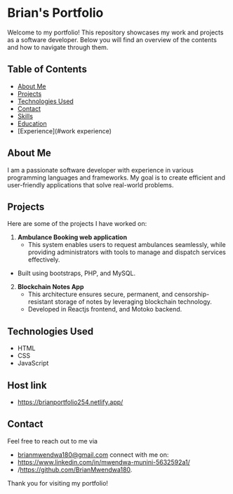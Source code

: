 # Brian's Portfolio

Welcome to my portfolio! This repository showcases my work and projects as a software developer. Below you will find an overview of the contents and how to navigate through them.

## Table of Contents

- [About Me](#about-me)
- [Projects](#projects)
- [Technologies Used](#technologies-used)
- [Contact](#contact)
- [Skills](#skills)
- [Education](#education)
- [Experience](#work experience)

## About Me

I am a passionate software developer with experience in various programming languages and frameworks. My goal is to create efficient and user-friendly applications that solve real-world problems.

## Projects

Here are some of the projects I have worked on:

1. **Ambulance Booking web application**
   - This system enables users to request ambulances seamlessly, while providing administrators with tools to manage and dispatch services effectively.

- Built using bootstraps, PHP, and MySQL.
   

2. **Blockchain Notes App**
   - This architecture ensures secure, permanent, and censorship-resistant storage of notes by leveraging blockchain technology.
   - Developed in Reactjs frontend, and Motoko backend.

## Technologies Used

- HTML
- CSS
- JavaScript

## Host link
- https://brianportfolio254.netlify.app/

## Contact

Feel free to reach out to me via 
- brianmwendwa180@gmail.com
 connect with me on:
 - https://www.linkedin.com/in/mwendwa-munini-5632592a1/
 - /https://github.com/BrianMwendwa180.

Thank you for visiting my portfolio!

